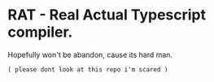 # RAT - Real Actual Typescript compiler.

Hopefully won't be abandon, cause its hard man.

`( please dont look at this repo i'm scared )`
